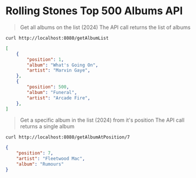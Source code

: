 # Rolling Stones Top 500 Albums API

> Get all albums on the list (2024)
> The API call returns the list of albums

`curl http://localhost:8080/getAlbumList`

```json
[
	{
		"position": 1,
		"album": "What's Going On",
		"artist": "Marvin Gaye",
	},
	{
		"position": 500,
		"album": "Funeral",
		"artist": "Arcade Fire",
	},
]
```

> Get a specific album in the list (2024) from it's position
> The API call returns a single album

`curl http://localhost:8080/getAlbumAtPosition/7`

```json
{
	"position": 7,
	"artist": "Fleetwood Mac",
	"album": "Rumours"
}
```